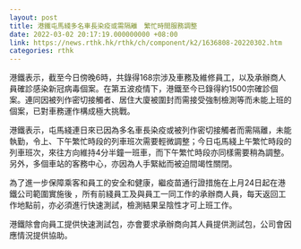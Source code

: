 ```yaml
---
layout: post
title: 港鐵屯馬綫多名車長染疫或需隔離　繁忙時間服務調整
date: 2022-03-02 20:17:19.000000000 +08:00
link: https://news.rthk.hk/rthk/ch/component/k2/1636808-20220302.htm
categories: rthk
---
```


港鐵表示，截至今日傍晚6時，共錄得168宗涉及車務及維修員工，以及承辦商人員確診感染新冠病毒個案。在第五波疫情下，港鐵至今已錄得約1500宗確診個案。連同因被列作密切接觸者、居住大廈被圍封而需接受強制檢測等而未能上班的個案，已對車務運作構成極大挑戰。

港鐵表示，屯馬綫連日來已因為多名車長染疫或被列作密切接觸者而需隔離，未能執勤，令上、下午繁忙時段的列車班次需要輕微調整；今日屯馬綫上午繁忙時段的列車班次，來往方向維持4分半鐘一班車，而下午繁忙時段亦同樣需要稍為調整。另外，多個車站的客務中心，亦因為人手緊絀而被迫間竭性關閉。

為了進一步保障乘客和員工的安全和健康，繼疫苗通行證措施在上月24日起在港鐵公司範圍實施後 ，所有前綫員工及與員工一同工作的承辦商人員，每天返回工作地點前，亦必須進行快速測試，檢測結果呈陰性才可上班工作。

港鐵除會向員工提供快速測試包，亦會要求承辦商向其人員提供測試包，公司會因應情況提供協助。
